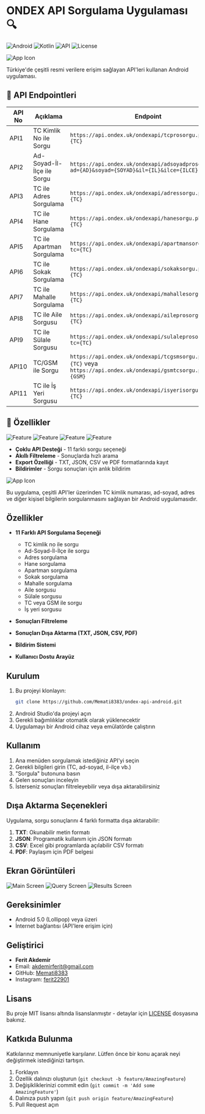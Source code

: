 # ONDEX API Sorgulama Uygulaması 🔍

![Android](https://img.shields.io/badge/Android-3DDC84?logo=android&logoColor=white)
![Kotlin](https://img.shields.io/badge/Kotlin-7F52FF?logo=kotlin&logoColor=white)
![API](https://img.shields.io/badge/API-11%20Endpoints-blue)
![License](https://img.shields.io/badge/License-MIT-green)

![App Icon](app-icon.png)

Türkiye'de çeşitli resmi verilere erişim sağlayan API'leri kullanan Android uygulaması.

## 📌 API Endpointleri

| API No | Açıklama | Endpoint |
|--------|----------|----------|
| API1 | TC Kimlik No ile Sorgu | `https://api.ondex.uk/ondexapi/tcprosorgu.php?tc={TC}` |
| API2 | Ad-Soyad-İl-İlçe ile Sorgu | `https://api.ondex.uk/ondexapi/adsoyadprosorgu.php?ad={AD}&soyad={SOYAD}&il={IL}&ilce={ILCE}` |
| API3 | TC ile Adres Sorgulama | `https://api.ondex.uk/ondexapi/adressorgu.php?tc={TC}` |
| API4 | TC ile Hane Sorgulama | `https://api.ondex.uk/ondexapi/hanesorgu.php?tc={TC}` |
| API5 | TC ile Apartman Sorgulama | `https://api.ondex.uk/ondexapi/apartmansorgu.php?tc={TC}` |
| API6 | TC ile Sokak Sorgulama | `https://api.ondex.uk/ondexapi/sokaksorgu.php?tc={TC}` |
| API7 | TC ile Mahalle Sorgulama | `https://api.ondex.uk/ondexapi/mahallesorgu.php?tc={TC}` |
| API8 | TC ile Aile Sorgusu | `https://api.ondex.uk/ondexapi/aileprosorgu.php?tc={TC}` |
| API9 | TC ile Sülale Sorgusu | `https://api.ondex.uk/ondexapi/sulaleprosorgu.php?tc={TC}` |
| API10 | TC/GSM ile Sorgu | `https://api.ondex.uk/ondexapi/tcgsmsorgu.php?tc={TC}` veya `https://api.ondex.uk/ondexapi/gsmtcsorgu.php?gsm={GSM}` |
| API11 | TC ile İş Yeri Sorgusu | `https://api.ondex.uk/ondexapi/isyerisorgu.php?tc={TC}` |

## 🚀 Özellikler

![Feature](https://img.shields.io/badge/-11%20Farklı%20API%20Sorgusu-blue)
![Feature](https://img.shields.io/badge/-Filtreleme%20Özelliği-orange)
![Feature](https://img.shields.io/badge/-4%20Formatta%20Dışa%20Aktarma-green)
![Feature](https://img.shields.io/badge/-Bildirim%20Sistemi-yellow)

- **Çoklu API Desteği** - 11 farklı sorgu seçeneği
- **Akıllı Filtreleme** - Sonuçlarda hızlı arama
- **Export Özelliği** - TXT, JSON, CSV ve PDF formatlarında kayıt
- **Bildirimler** - Sorgu sonuçları için anlık bildirim

![App Icon](app-icon.png) <!-- Add your app icon if available -->

Bu uygulama, çeşitli API'ler üzerinden TC kimlik numarası, ad-soyad, adres ve diğer kişisel bilgilerin sorgulanmasını sağlayan bir Android uygulamasıdır.

## Özellikler

- **11 Farklı API Sorgulama Seçeneği**
  - TC kimlik no ile sorgu
  - Ad-Soyad-İl-İlçe ile sorgu
  - Adres sorgulama
  - Hane sorgulama
  - Apartman sorgulama
  - Sokak sorgulama
  - Mahalle sorgulama
  - Aile sorgusu
  - Sülale sorgusu
  - TC veya GSM ile sorgu
  - İş yeri sorgusu

- **Sonuçları Filtreleme**
- **Sonuçları Dışa Aktarma (TXT, JSON, CSV, PDF)**
- **Bildirim Sistemi**
- **Kullanıcı Dostu Arayüz**

## Kurulum

1. Bu projeyi klonlayın:
   ```bash
   git clone https://github.com/Memati8383/ondex-api-android.git
   ```
2. Android Studio'da projeyi açın
3. Gerekli bağımlılıklar otomatik olarak yüklenecektir
4. Uygulamayı bir Android cihaz veya emülatörde çalıştırın

## Kullanım

1. Ana menüden sorgulamak istediğiniz API'yi seçin
2. Gerekli bilgileri girin (TC, ad-soyad, il-ilçe vb.)
3. "Sorgula" butonuna basın
4. Gelen sonuçları inceleyin
5. İsterseniz sonuçları filtreleyebilir veya dışa aktarabilirsiniz

## Dışa Aktarma Seçenekleri

Uygulama, sorgu sonuçlarını 4 farklı formatta dışa aktarabilir:

1. **TXT**: Okunabilir metin formatı
2. **JSON**: Programatik kullanım için JSON formatı
3. **CSV**: Excel gibi programlarda açılabilir CSV formatı
4. **PDF**: Paylaşım için PDF belgesi

## Ekran Görüntüleri

<!-- Add screenshots of your app here -->
![Main Screen](screenshots/main.png)
![Query Screen](screenshots/query.png)
![Results Screen](screenshots/results.png)

## Gereksinimler

- Android 5.0 (Lollipop) veya üzeri
- İnternet bağlantısı (API'lere erişim için)

## Geliştirici

- **Ferit Akdemir**
- Email: akdemirferit@gmail.com
- GitHub: [Memati8383](https://github.com/Memati8383)
- Instagram: [ferit22901](https://instagram.com/ferit22901)

## Lisans

Bu proje MIT lisansı altında lisanslanmıştır - detaylar için [LICENSE](LICENSE) dosyasına bakınız.

## Katkıda Bulunma

Katkılarınız memnuniyetle karşılanır. Lütfen önce bir konu açarak neyi değiştirmek istediğinizi tartışın.

1. Forklayın
2. Özellik dalınızı oluşturun (`git checkout -b feature/AmazingFeature`)
3. Değişikliklerinizi commit edin (`git commit -m 'Add some AmazingFeature'`)
4. Dalınıza push yapın (`git push origin feature/AmazingFeature`)
5. Pull Request açın
